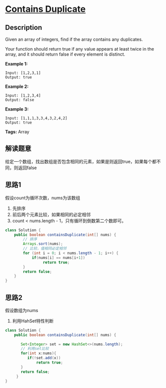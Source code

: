 # [Contains Duplicate][title]

## Description

Given an array of integers, find if the array contains any duplicates.

Your function should return true if any value appears at least twice in the array, and it should return false if every element is distinct.

**Example 1:**

```
Input: [1,2,3,1]
Output: true
```
**Example 2:**
```
Input: [1,2,3,4]
Output: false
```
**Example 3:**
```
Input: [1,1,1,3,3,4,3,2,4,2]
Output: true
```
**Tags:** Array


## 解读题意
给定一个数组，找出数组是否包含相同的元素，如果是则返回true，如果每个都不同，则返回false

## 思路1 
假设count为循环次数，nums为该数组
1. 先排序
2. 前后两个元素比较，如果相同的必定相邻
3. count < nums.length - 1，只有循环到倒数第二个数即可。

```java
class Solution { 
    public boolean containsDuplicate(int[] nums) {
        // 排序
        Arrays.sort(nums);
        // 比较，值相同必定相邻
        for (int i = 0; i < nums.length - 1; i++) {
            if(nums[i] == nums[i+1])
                 return true; 
        }
        return false; 
    }
}
```

## 思路2
假设数组为nums
1. 利用HahSet特性判断

```java
class Solution {
    public boolean containsDuplicate(int[] nums) {
   
       Set<Integer> set = new HashSet<>(nums.length);
       // 利用set比较
       for(int x:nums){
          if(!set.add(x))
              return true;
       }
       return false; 
     }
}
```

[title]: https://leetcode.com/problems/contains-duplicate/description/